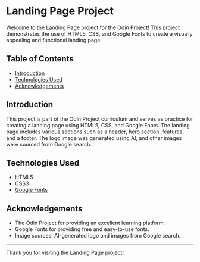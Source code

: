
# Landing Page Project

Welcome to the Landing Page project for the Odin Project! This project demonstrates the use of HTML5, CSS, and Google Fonts to create a visually appealing and functional landing page.

## Table of Contents

- [Introduction](#introduction)
- [Technologies Used](#technologies-used)
- [Acknowledgements](#acknowledgements)


## Introduction

This project is part of the Odin Project curriculum and serves as practice for creating a landing page using HTML5, CSS, and Google Fonts. The landing page includes various sections such as a header, hero section, features, and a footer. The logo image was generated using AI, and other images were sourced from Google search.

## Technologies Used

- HTML5
- CSS3
- [Google Fonts](https://fonts.google.com/)

## Acknowledgements

- The Odin Project for providing an excellent learning platform.
- Google Fonts for providing free and easy-to-use fonts.
- Image sources: AI-generated logo and images from Google search.


---

Thank you for visiting the Landing Page project!

